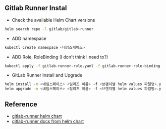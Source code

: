 ## Gitlab Runner Instal

- Check the available Helm Chart versions
```bash
helm search repo -l gitlab/gitlab-runner
```

- ADD namespace
```bash
kubectl create namespace <네임스페이스>
```

- ADD Role, RoleBinding (I don't think I need to?)
```bash
kubectl apply -f gitlab-runner-role.yaml -f gitlab-runner-role-binding.yaml -n <네임스페이스>
```

- GitLab Runner Install and Upgrade
```bash
helm install -n <네임스페이스> <릴리즈 이름> -f <브랜치별 helm values 파일명>.yaml gitlab/gitlab-runner
helm upgrade -n <네임스페이스> <릴리즈 이름> -f <브랜치별 helm values 파일명>.yaml gitlab/gitlab-runner
```

## Reference
- [gitlab-runner helm chart](https://gitlab.com/gitlab-org/charts/gitlab-runner)
- [gitlab-runner docs from helm chart](https://docs.gitlab.com/runner/install/kubernetes.html)